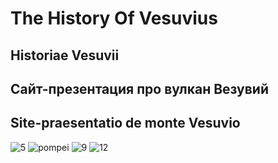 # The History Of Vesuvius

## Historiae Vesuvii
 
## Сайт-презентация про вулкан Везувий

## Site-praesentatio de monte Vesuvio

![5](https://user-images.githubusercontent.com/56477695/120543332-e10b9000-c3f4-11eb-9ddb-c3f59010e06f.jpg)
![pompei](https://user-images.githubusercontent.com/56477695/120543272-d18c4700-c3f4-11eb-8ccd-635395fde5da.jpg)
![9](https://user-images.githubusercontent.com/56477695/120543292-d5b86480-c3f4-11eb-9a0e-5483db057a06.jpg)
![12](https://user-images.githubusercontent.com/56477695/120543309-da7d1880-c3f4-11eb-9453-e76e1edf9c2d.jpg)

